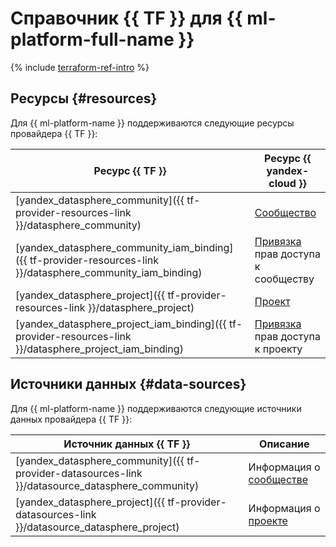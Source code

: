 # Справочник {{ TF }} для {{ ml-platform-full-name }}

{% include [terraform-ref-intro](../_includes/terraform-ref-intro.md) %}

## Ресурсы {#resources}

Для {{ ml-platform-name }} поддерживаются следующие ресурсы провайдера {{ TF }}:

| **Ресурс {{ TF }}** | **Ресурс {{ yandex-cloud }}** |
| --- | --- |
| [yandex_datasphere_community]({{ tf-provider-resources-link }}/datasphere_community) | [Сообщество](concepts/community.md) |
| [yandex_datasphere_community_iam_binding]({{ tf-provider-resources-link }}/datasphere_community_iam_binding) | [Привязка](../iam/concepts/access-control/index.md#access-bindings) прав доступа к сообществу |
| [yandex_datasphere_project]({{ tf-provider-resources-link }}/datasphere_project) | [Проект](concepts/project.md) |
| [yandex_datasphere_project_iam_binding]({{ tf-provider-resources-link }}/datasphere_project_iam_binding) | [Привязка](../iam/concepts/access-control/index.md#access-bindings) прав доступа к проекту |

## Источники данных {#data-sources}

Для {{ ml-platform-name }} поддерживаются следующие источники данных провайдера {{ TF }}:

| **Источник данных {{ TF }}** | **Описание** |
| --- | --- |
| [yandex_datasphere_community]({{ tf-provider-datasources-link }}/datasource_datasphere_community) | Информация о [сообществе](concepts/community.md) |
| [yandex_datasphere_project]({{ tf-provider-datasources-link }}/datasource_datasphere_project) | Информация о [проекте](concepts/project.md) |
